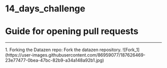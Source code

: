 # 14_days_challenge
<H1> Guide for opening pull requests</H1>
<hr>
1. Forking the Datazen repo:
    Fork the datazen repository.
    ![Fork_1](https://user-images.githubusercontent.com/86959077/187626469-23e77477-0bea-47bc-82b9-a34a148a92b1.jpg)

